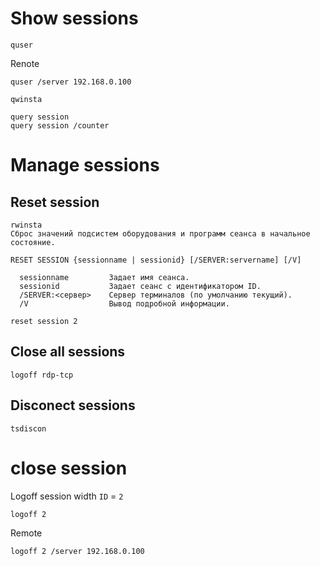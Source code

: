 # Show sessions
```
quser
```

Renote
```
quser /server 192.168.0.100
```

```
qwinsta
```

```
query session
query session /counter
```
# Manage sessions
## Reset session
```
rwinsta
Сброс значений подсистем оборудования и программ сеанса в начальное состояние.

RESET SESSION {sessionname | sessionid} [/SERVER:servername] [/V]

  sessionname         Задает имя сеанса.
  sessionid           Задает сеанс с идентификатором ID.
  /SERVER:<сервер>    Сервер терминалов (по умолчанию текущий).
  /V                  Вывод подробной информации.
```

```
reset session 2
```

## Close all sessions
```
logoff rdp-tcp
```
## Disconect sessions
```
tsdiscon
```

# close session
Logoff session width `ID` = `2`
```
logoff 2
```
Remote
```
logoff 2 /server 192.168.0.100
```
